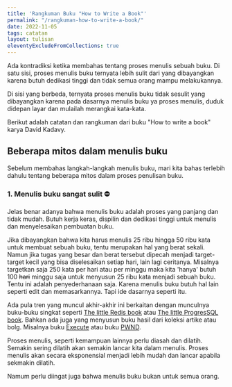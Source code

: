 ```yaml
---
title: 'Rangkuman Buku "How to Write a Book"'
permalink: "/rangkuman-how-to-write-a-book/"
date: 2022-11-05
tags: catatan
layout: tulisan
eleventyExcludeFromCollections: true
---
```


Ada kontradiksi ketika membahas tentang proses menulis sebuah buku. Di satu sisi, proses menulis buku ternyata lebih sulit dari yang dibayangkan karena butuh dedikasi tinggi dan tidak semua orang mampu melakukannya.

Di sisi yang berbeda, ternyata proses menulis buku tidak sesulit yang dibayangkan karena pada dasarnya menulis buku ya proses menulis, duduk didepan layar dan mulailah merangkai kata-kata.

Berikut adalah catatan dan rangkuman dari buku "How to write a book" karya David Kadavy.

## Beberapa mitos dalam menulis buku

Sebelum membahas langkah-langkah menulis buku, mari kita bahas terlebih dahulu tentang beberapa mitos dalam proses penulisan buku.

### 1. Menulis buku sangat sulit ⛔

Jelas benar adanya bahwa menulis buku adalah proses yang panjang dan tidak mudah. Butuh kerja keras, dispilin dan dedikasi tinggi untuk menulis dan menyelesaikan pembuatan buku.

Jika dibayangkan bahwa kita harus menulis 25 ribu hingga 50 ribu kata untuk membuat sebuah buku, tentu merupakan hal yang berat sekali. Namun jika tugas yang besar dan berat tersebut dipecah menjadi target-target kecil yang bisa diselesaikan setiap hari, lain lagi ceritanya. Misalnya targetkan saja 250 kata per hari atau per minggu maka kita 'hanya' butuh 100 ~~hari~~ minggu saja untuk menyusun 25 ribu kata menjadi sebuah buku. Tentu ini adalah penyederhanaan saja. Karena menulis buku butuh hal lain seperti edit dan memasarkannya. Tapi ide dasarnya seperti itu.

Ada pula tren yang muncul akhir-akhir ini berkaitan dengan munculnya buku-buku singkat seperti [The little Redis book]() atau [The little ProgresSQL book](). Bahkan ada juga yang menyusun buku hasil dari koleksi artike atau bolg. Misalnya buku [Execute]() atau buku [PWND]().

Proses menulis, seperti kemampuan lainnya perlu diasah dan dilatih. Semakin sering dilatih akan semakin lancar kita dalam menulis. Proses menulis akan secara eksponensial menjadi lebih mudah dan lancar apabila sekmakin dilatih.

Namum perlu diingat juga bahwa menulis buku bukan untuk semua orang.
